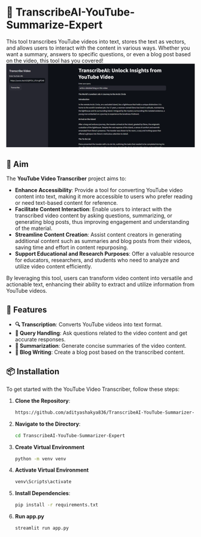 # 🎥 TranscribeAI-YouTube-Summarize-Expert

This tool transcribes YouTube videos into text, stores the text as vectors, 
and allows users to interact with the content in various ways. Whether you want a summary, answers to specific questions, or even a blog post based on the video, this tool has you covered!
![YouTube Video Transcriber Screenshot](https://github.com/adityashakya836/TranscribeAI-YouTube-Summarizer-Expert/blob/master/Screenshot%202024-09-08%20204524.png)

## 🎯 Aim

The **YouTube Video Transcriber** project aims to:

- **Enhance Accessibility**: Provide a tool for converting YouTube video content into text, making it more accessible to users who prefer reading or need text-based content for reference.
- **Facilitate Content Interaction**: Enable users to interact with the transcribed video content by asking questions, summarizing, or generating blog posts, thus improving engagement and understanding of the material.
- **Streamline Content Creation**: Assist content creators in generating additional content such as summaries and blog posts from their videos, saving time and effort in content repurposing.
- **Support Educational and Research Purposes**: Offer a valuable resource for educators, researchers, and students who need to analyze and utilize video content efficiently.

By leveraging this tool, users can transform video content into versatile and actionable text, enhancing their ability to extract and utilize information from YouTube videos.

## 🚀 Features

- **🔍 Transcription**: Converts YouTube videos into text format.
- **💬 Query Handling**: Ask questions related to the video content and get accurate responses.
- **📝 Summarization**: Generate concise summaries of the video content.
- **📰 Blog Writing**: Create a blog post based on the transcribed content.

## 📦 Installation

To get started with the YouTube Video Transcriber, follow these steps:

1. **Clone the Repository**:
    ```bash
    https://github.com/adityashakya836/TranscribeAI-YouTube-Summarizer-Expert.git
    ```

2. **Navigate to the Directory**:
    ```bash
    cd TranscribeAI-YouTube-Summarizer-Expert
    ```
3. **Create Virtual Environment**
   ```bash
   python -m venv venv
   ```
4. **Activate Virtual Environment**
    ```bash
    venv\Scripts\activate
    ```
5. **Install Dependencies**:
    ```bash
    pip install -r requirements.txt
    ```
6. **Run app.py**
   ```bash
   streamlit run app.py
   ```
